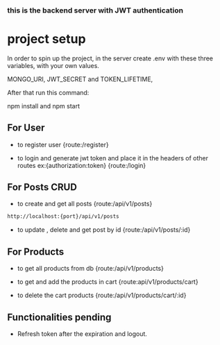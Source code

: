 ### this is the backend server with JWT authentication

# project setup

In order to spin up the project, in the server create .env with these three variables, with your own values.

MONGO_URI, JWT_SECRET and TOKEN_LIFETIME,

After that run this command:

npm install and npm start

## For User

- to register user {route:/register}

- to login and generate jwt token and place it in the headers of other routes ex:{authorization:token} {route:/login}

## For Posts CRUD

- to create and get all posts {route:/api/v1/posts}

```sh
http://localhost:{port}/api/v1/posts
```

- to update , delete and get post by id {route:/api/v1/posts/:id}

## For Products

- to get all products from db {route:/api/v1/products}

- to get and add the products in cart {route:api/v1/products/cart}

- to delete the cart products {route:/api/v1/products/cart/:id}

## Functionalities pending

- Refresh token after the expiration and logout.
